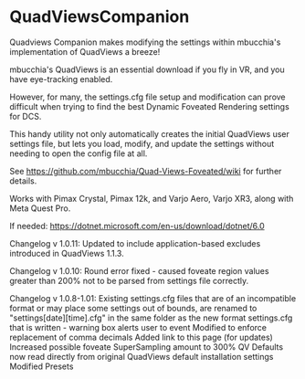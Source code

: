 # QuadViewsCompanion
Quadviews Companion makes modifying the settings within mbucchia's implementation of QuadViews a breeze!

mbucchia's QuadViews is an essential download if you fly in VR, and you have eye-tracking enabled.

However, for many, the settings.cfg file setup and modification can prove difficult when trying to find the best Dynamic Foveated Rendering settings for DCS.

This handy utility not only automatically creates the initial QuadViews user settings file, but lets you load, modify, and update the settings without needing to open the config file at all.

See https://github.com/mbucchia/Quad-Views-Foveated/wiki for further details.

Works with Pimax Crystal, Pimax 12k, and Varjo Aero, Varjo XR3, along with Meta Quest Pro.

If needed: https://dotnet.microsoft.com/en-us/download/dotnet/6.0

Changelog v 1.0.11:
Updated to include application-based excludes introduced in QuadViews 1.1.3.

Changelog v 1.0.10:
Round error fixed - caused foveate region values greater than 200% not to be parsed from settings file correctly.

Changelog v 1.0.8-1.01:
Existing settings.cfg files that are of an incompatible format or may place some settings out of bounds, are renamed to "settings[date][time].cfg" in the same folder as the new format settings.cfg that is written - warning box alerts user to event
Modified to enforce replacement of comma decimals
Added link to this page (for updates)
Increased possible foveate SuperSampling amount to 300%
QV Defaults now read directly from original QuadViews default installation settings
Modified Presets
